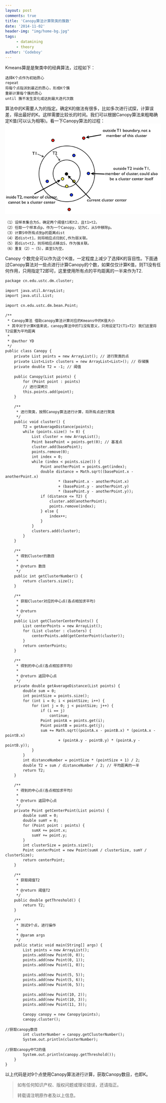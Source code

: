 ```yaml
---
layout: post
comments: true
title: 'Canopy算法计算聚类的簇数'
date: '2014-11-02'
header-img: "img/home-bg.jpg"
tags:
     - datamining
     - theory
author: 'Codeboy'
---
```


Kmeans算是是聚类中的经典算法，过程如下：

	选择K个点作为初始质心
	repeat
	将每个点指派到最近的质心，形成K个簇
	重新计算每个簇的质心
	until 簇不发生变化或达到最大迭代次数

算法中的K需要人为的指定。确定K的做法有很多，比如多次进行试探，计算误差，得出最好的K。这样需要比较长的时间。我们可以根据Canopy算法来粗略确定K值(可以认为相等)。看一下Canopy算法的过程：
![img](/img/canopy.png)

	（1）设样本集合为S，确定两个阈值t1和t2，且t1>t2。
	（2）任取一个样本点p，作为一个Canopy，记为C，从S中移除p。
	（3）计算S中所有点到p的距离dist
	（4）若dist<t1，则将相应点归到C,作为弱关联。
	（5）若dist<t2，则将相应点移出S，作为强关联。
	（6）重复（2）~（5），直至S为空。
	
Canopy 个数完全可以作为这个K值，一定程度上减少了选择K的盲目性。下面通过Canopy算法对一些点进行计算Canopy的个数，如果仅仅计算K值，则T1没有任何作用，只用指定T2即可，这里使用所有点的平均距离的一半来作为T2.
	
	package cn.edu.ustc.dm.cluster;

	import java.util.ArrayList;
	import java.util.List;

	import cn.edu.ustc.dm.bean.Point;

	/**
	 * Canopy算法 借助canopy算法计算对应的Kmeans中的K值大小
	 * 其中对于计算K值来说，canopy算法中的T1没有意义，只用设定T2(T1>T2) 我们这里将T2设置为平均距离
	 *
	 * @author YD
	 */
	public class Canopy {
	    private List points = new ArrayList(); // 进行聚类的点
	    private List<List> clusters = new ArrayList<List>(); // 存储簇
	    private double T2 = -1; // 阈值

	    public Canopy(List points) {
	        for (Point point : points)
			// 进行深拷贝
	        this.points.add(point);
	    }

	    /**
	     * 进行聚类，按照Canopy算法进行计算，将所有点进行聚类
	     */
	    public void cluster() {
	        T2 = getAverageDistance(points);
	        while (points.size() != 0) {
	            List cluster = new ArrayList();
	            Point basePoint = points.get(0); // 基准点
	            cluster.add(basePoint);
	            points.remove(0);
	            int index = 0;
	            while (index < points.size()) {
	                Point anotherPoint = points.get(index);
	                double distance = Math.sqrt((basePoint.x - anotherPoint.x)
	                        * (basePoint.x - anotherPoint.x)
	                        + (basePoint.y - anotherPoint.y)
	                        * (basePoint.y - anotherPoint.y));
	                if (distance <= T2) {
	                    cluster.add(anotherPoint);
	                    points.remove(index);
	                } else {
	                    index++;
	                }
	            }
	            clusters.add(cluster);
	        }
	    }

	    /**
	     * 得到Cluster的数目
	     *
	     * @return 数目
	     */
	    public int getClusterNumber() {
	        return clusters.size();
	    }

	    /**
	     * 获取Cluster对应的中心点(各点相加求平均)
	     *
	     * @return
	     */
	    public List getClusterCenterPoints() {
	        List centerPoints = new ArrayList();
	        for (List cluster : clusters) {
	            centerPoints.add(getCenterPoint(cluster));
	        }
	        return centerPoints;
	    }

	    /**
	     * 得到的中心点(各点相加求平均)
	     *
	     * @return 返回中心点
	     */
	    private double getAverageDistance(List points) {
	        double sum = 0;
	        int pointSize = points.size();
	        for (int i = 0; i < pointSize; i++) {
	            for (int j = 0; j < pointSize; j++) {
	                if (i == j)
	                    continue;
	                Point pointA = points.get(i);
	                Point pointB = points.get(j);
	                sum += Math.sqrt((pointA.x - pointB.x) * (pointA.x - pointB.x)
	                        + (pointA.y - pointB.y) * (pointA.y - pointB.y));
	            }
	        }
	        int distanceNumber = pointSize * (pointSize + 1) / 2;
	        double T2 = sum / distanceNumber / 2; // 平均距离的一半
	        return T2;
	    }

	    /**
	     * 得到的中心点(各点相加求平均)
	     *
	     * @return 返回中心点
	     */
	    private Point getCenterPoint(List points) {
	        double sumX = 0;
	        double sumY = 0;
	        for (Point point : points) {
	            sumX += point.x;
	            sumY += point.y;
	        }
	        int clusterSize = points.size();
	        Point centerPoint = new Point(sumX / clusterSize, sumY / clusterSize);
	        return centerPoint;
	    }

	    /**
	     * 获取阈值T2
	     *
	     * @return 阈值T2
	     */
	    public double getThreshold() {
	        return T2;
	    }

	    /**
	     * 测试9个点，进行操作
	     *
	     * @param args
	     */
	    public static void main(String[] args) {
	        List points = new ArrayList();
	        points.add(new Point(0, 0));
	        points.add(new Point(0, 1));
	        points.add(new Point(1, 0));

	        points.add(new Point(5, 5));
	        points.add(new Point(5, 6));
	        points.add(new Point(6, 5));

	        points.add(new Point(10, 2));
	        points.add(new Point(10, 3));
	        points.add(new Point(11, 3));

	        Canopy canopy = new Canopy(points);
	        canopy.cluster();

	//获取canopy数目
	        int clusterNumber = canopy.getClusterNumber();
	        System.out.println(clusterNumber);

	//获取canopy中T2的值
	        System.out.println(canopy.getThreshold());
	    }
	}

以上代码是对9个点使用Canopy算法进行计算，获取Canopy数目，也即K。

> 如有任何知识产权、版权问题或理论错误，还请指正。
>
> 转载请注明原作者及以上信息。
